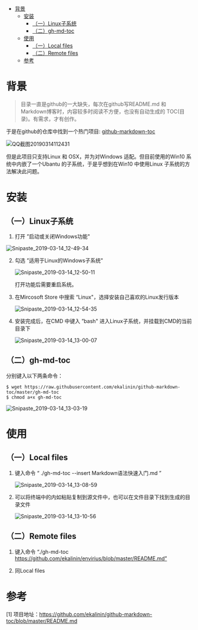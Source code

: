  * [背景](#背景)
   * [安装](#安装)
      * [（一）Linux子系统](#一linux子系统)
      * [（二）gh-md-toc](#二gh-md-toc)
   * [使用](#使用)
      * [（一）Local files](#一local-files)
      * [（二）Remote files](#二remote-files)
   * [参考](#参考)

# 背景

> 目录一直是github的一大缺失，每次在github写README.md 和Markdown博客时，内容较多时阅读不方便，也没有自动生成的 TOC(目录)。有需求，才有创作。

于是在github的仓库中找到一个热门项目: [github-markdown-toc](https://github.com/ekalinin/github-markdown-toc)

![QQ截图20190314112431](assets/QQ截图20190314112431.png)

但是此项目只支持Linux 和 OSX，并为对Windows 适配。但目前使用的Win10 系统中内嵌了一个Ubantu 的子系统，于是乎想到在Win10 中使用Linux 子系统的方法解决此问题。



# 安装

## （一）Linux子系统

1. 打开 ”启动或关闭Windows功能"

![Snipaste_2019-03-14_12-49-34](assets/Snipaste_2019-03-14_12-49-34.png)

2. 勾选 ”适用于Linux的Windows子系统"

   ![Snipaste_2019-03-14_12-50-11](assets/Snipaste_2019-03-14_12-50-11.png)

   打开功能后需要重启系统。

3. 在Mircosoft Store 中搜索 “Linux"，选择安装自己喜欢的Linux发行版本

   ![Snipaste_2019-03-14_12-54-35](assets/Snipaste_2019-03-14_12-54-35.png)

4. 安装完成后，在CMD 中键入 ”bash" 进入Linux子系统，并挂载到CMD的当前目录下

   ![Snipaste_2019-03-14_13-00-07](assets/Snipaste_2019-03-14_13-00-07.png)

## （二）gh-md-toc

分别键入以下两条命令：

```
$ wget https://raw.githubusercontent.com/ekalinin/github-markdown-toc/master/gh-md-toc
$ chmod a+x gh-md-toc
```

![Snipaste_2019-03-14_13-03-19](assets/Snipaste_2019-03-14_13-03-19.png)



# 使用

## （一）Local files

1. 键入命令 “ ./gh-md-toc --insert Markdown语法快速入门.md ”

   ![Snipaste_2019-03-14_13-08-59](assets/Snipaste_2019-03-14_13-08-59.png)

2. 可以将终端中的内如粘贴复制到源文件中，也可以在文件目录下找到生成的目录文件

   ![Snipaste_2019-03-14_13-10-56](assets/Snipaste_2019-03-14_13-10-56.png)

## （二）Remote files

1. 键入命令 “./gh-md-toc https://github.com/ekalinin/envirius/blob/master/README.md”

2. 同Local files



# 参考

[1] 项目地址：https://github.com/ekalinin/github-markdown-toc/blob/master/README.md